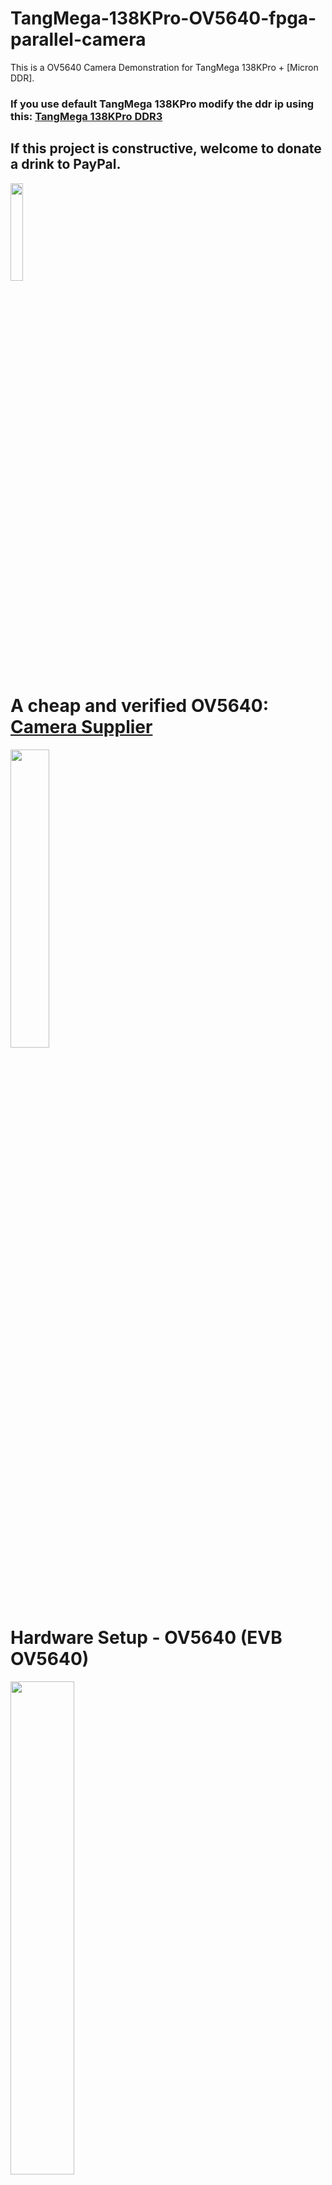 # TangMega-138KPro-OV5640-fpga-parallel-camera

This is a OV5640 Camera Demonstration for TangMega 138KPro + [Micron DDR].

### If you use default TangMega 138KPro modify the ddr ip using this: [TangMega 138KPro DDR3](https://github.com/briansune/TangMega-138KPro-DDR3)

## If this project is constructive, welcome to donate a drink to PayPal.

<img src="https://github.com/briansune/FPGA-Camera-MIPI-DVP-Verilog/assets/29487339/75ccc568-4f17-48a1-b2af-20211f98896c" style="height:20%; width:20%">

# A cheap and verified OV5640: <a href="https://item.taobao.com/item.htm?_u=e10quk0k218a&id=747353997633&spm=a1z09.2.0.0.77362e8d8Nq7isa" target="_blank">Camera Supplier</a>

<img src="https://github.com/briansune/Artix-7-Parallel-OV5640/assets/29487339/e834ee1d-6a3a-48b0-9a1b-ce9001672ac4" style="height:35%; width:35%">

# Hardware Setup - OV5640 (EVB OV5640)

<img src="https://github.com/briansune/TangMega-138KPro-OV5640-HDMI/assets/29487339/9c0db40e-114a-4c0c-b2bd-d14160f4bf35" style="height:45%; width:45%">

## Preview

| Resolution | Preview |
|:---------------:|:----------------------------------------------------------------:|
| WQVGA - 480x272 | <img src="https://github.com/briansune/TangMega-138KPro-OV5640-Verilog/assets/29487339/2a5f104b-d162-4f38-a018-52dc70e9e277" style="height:45%; width:45%"> |

# GOWIN EDA Resources

## General WQVGA or below resource usage:

<img src="https://github.com/briansune/TangMega-138KPro-OV5640-HDMI/assets/29487339/57350168-d48c-4a04-afd0-5829c6e6a407">
